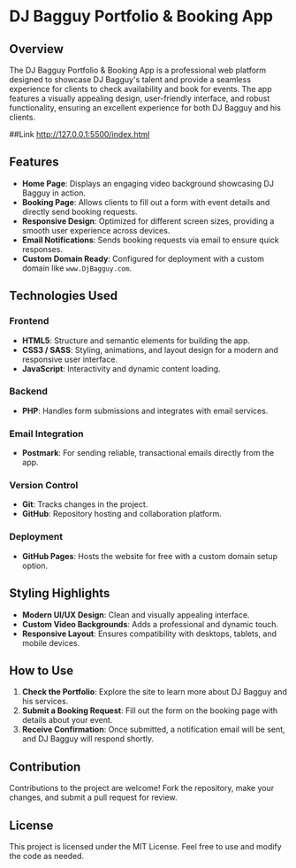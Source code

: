 # DJ Bagguy Portfolio & Booking App

## Overview
The DJ Bagguy Portfolio & Booking App is a professional web platform designed to showcase DJ Bagguy's talent and provide a seamless experience for clients to check availability and book for events. The app features a visually appealing design, user-friendly interface, and robust functionality, ensuring an excellent experience for both DJ Bagguy and his clients.

##Link
http://127.0.0.1:5500/index.html 

## Features
- **Home Page**: Displays an engaging video background showcasing DJ Bagguy in action.
- **Booking Page**: Allows clients to fill out a form with event details and directly send booking requests.
- **Responsive Design**: Optimized for different screen sizes, providing a smooth user experience across devices.
- **Email Notifications**: Sends booking requests via email to ensure quick responses.
- **Custom Domain Ready**: Configured for deployment with a custom domain like `www.DjBagguy.com`.

## Technologies Used

### Frontend
- **HTML5**: Structure and semantic elements for building the app.
- **CSS3 / SASS**: Styling, animations, and layout design for a modern and responsive user interface.
- **JavaScript**: Interactivity and dynamic content loading.


### Backend
- **PHP**: Handles form submissions and integrates with email services.

### Email Integration
- **Postmark**: For sending reliable, transactional emails directly from the app.

### Version Control
- **Git**: Tracks changes in the project.
- **GitHub**: Repository hosting and collaboration platform.

### Deployment
- **GitHub Pages**: Hosts the website for free with a custom domain setup option.

## Styling Highlights
- **Modern UI/UX Design**: Clean and visually appealing interface.
- **Custom Video Backgrounds**: Adds a professional and dynamic touch.
- **Responsive Layout**: Ensures compatibility with desktops, tablets, and mobile devices.

## How to Use
1. **Check the Portfolio**: Explore the site to learn more about DJ Bagguy and his services.
2. **Submit a Booking Request**: Fill out the form on the booking page with details about your event.
3. **Receive Confirmation**: Once submitted, a notification email will be sent, and DJ Bagguy will respond shortly.

## Contribution
Contributions to the project are welcome! Fork the repository, make your changes, and submit a pull request for review.

## License
This project is licensed under the MIT License. Feel free to use and modify the code as needed.
